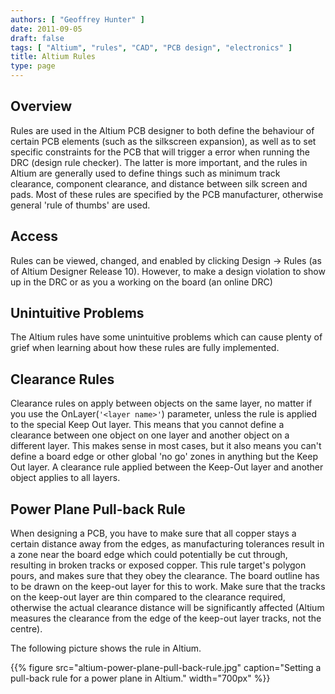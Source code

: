 ```yaml
---
authors: [ "Geoffrey Hunter" ]
date: 2011-09-05
draft: false
tags: [ "Altium", "rules", "CAD", "PCB design", "electronics" ]
title: Altium Rules
type: page
---
```


## Overview

Rules are used in the Altium PCB designer to both define the behaviour of certain PCB elements (such as the silkscreen expansion), as well as to set specific constraints for the PCB that will trigger a error when running the DRC (design rule checker). The latter is more important, and the rules in Altium are generally used to define things such as minimum track clearance, component clearance, and distance between silk screen and pads. Most of these rules are specified by the PCB manufacturer, otherwise general 'rule of thumbs' are used.

## Access

Rules can be viewed, changed, and enabled by clicking Design -> Rules (as of Altium Designer Release 10). However, to make a design violation to show up in the DRC or as you a working on the board (an online DRC)

## Unintuitive Problems

The Altium rules have some unintuitive problems which can cause plenty of grief when learning about how these rules are fully implemented.

## Clearance Rules

Clearance rules on apply between objects on the same layer, no matter if you use the OnLayer(`'<layer name>'`) parameter, unless the rule is applied to the special Keep Out layer. This means that you cannot define a clearance between one object on one layer and another object on a different layer. This makes sense in most cases, but it also means you can't define a board edge or other global 'no go' zones in anything but the Keep Out layer. A clearance rule applied between the Keep-Out layer and another object applies to all layers.

## Power Plane Pull-back Rule

When designing a PCB, you have to make sure that all copper stays a certain distance away from the edges, as manufacturing tolerances result in a zone near the board edge which could potentially be cut through, resulting in broken tracks or exposed copper. This rule target's polygon pours, and makes sure that they obey the clearance. The board outline has to be drawn on the keep-out layer for this to work. Make sure that the tracks on the keep-out layer are thin compared to the clearance required, otherwise the actual clearance distance will be significantly affected (Altium measures the clearance from the edge of the keep-out layer tracks, not the centre).

The following picture shows the rule in Altium.

{{% figure src="altium-power-plane-pull-back-rule.jpg" caption="Setting a pull-back rule for a power plane in Altium."  width="700px" %}}
